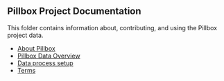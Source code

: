## Pillbox Project Documentation 

This folder contains information about, contributing, and using the Pillbox project data. 

- [About Pillbox](https://github.com/HHS/pillbox-data-process/blob/master/documentation/ABOUT.md) 
- [Pillbox Data Overview](https://github.com/HHS/pillbox-data-process/blob/master/documentation/DATA.md)
- [Data process setup](https://github.com/HHS/pillbox-data-process/blob/master/documentation/SETUP.md)
- [Terms](https://github.com/HHS/pillbox-data-process/blob/master/documentation/TERMS.md)
